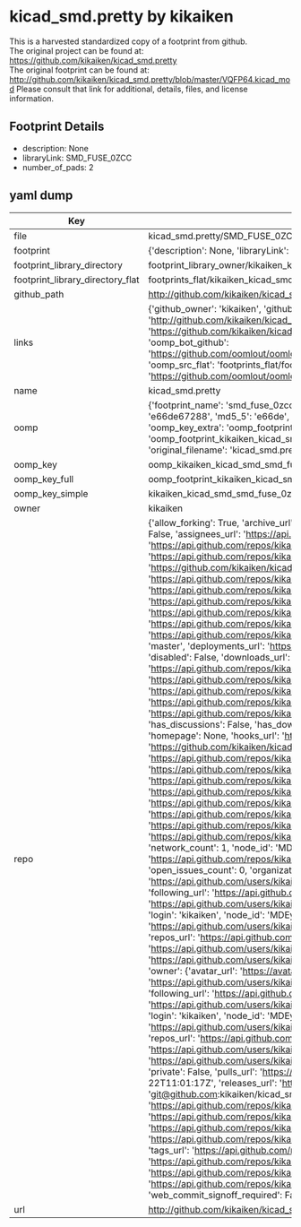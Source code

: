 # kicad_smd.pretty by kikaiken  
This is a harvested standardized copy of a footprint from github.  
The original project can be found at:  
https://github.com/kikaiken/kicad_smd.pretty  
The original footprint can be found at:
http://github.com/kikaiken/kicad_smd.pretty/blob/master/VQFP64.kicad_mod
Please consult that link for additional, details, files, and license information.  
## Footprint Details
* description: None  
* libraryLink: SMD_FUSE_0ZCC  
* number_of_pads: 2  
## yaml dump  
| Key | Value |  
| --- | --- |  
| file | kicad_smd.pretty/SMD_FUSE_0ZCC.kicad_mod |  
| footprint | {'description': None, 'libraryLink': 'SMD_FUSE_0ZCC', 'number_of_pads': 2} |  
| footprint_library_directory | footprint_library_owner/kikaiken_kicad_smd.pretty |  
| footprint_library_directory_flat | footprints_flat/kikaiken_kicad_smd_smd_fuse_0zcc/working |  
| github_path | http://github.com/kikaiken/kicad_smd.pretty/blob/master/SMD_FUSE_0ZCC.kicad_mod |  
| links | {'github_owner': 'kikaiken', 'github_repo_name': 'kicad_smd.pretty', 'github_src': 'http://github.com/kikaiken/kicad_smd.pretty/blob/master/VQFP64.kicad_mod', 'github_src_repo': 'https://github.com/kikaiken/kicad_smd.pretty', 'oomp_bot': 'footprints/kikaiken_kicad_smd_smd_fuse_0zcc/working', 'oomp_bot_github': 'https://github.com/oomlout/oomlout_oomp_footprint_bot/tree/main/footprints/kikaiken_kicad_smd_smd_fuse_0zcc/working', 'oomp_src_flat': 'footprints_flat/footprints_flat/kikaiken_kicad_smd_smd_fuse_0zcc/working', 'oomp_src_flat_github': 'https://github.com/oomlout/oomlout_oomp_footprint_src/tree/main/footprints_flat/kikaiken_kicad_smd_smd_fuse_0zcc/working'} |  
| name | kicad_smd.pretty |  
| oomp | {'footprint_name': 'smd_fuse_0zcc', 'library_name': 'kicad_smd', 'md5': 'e66de67288930c420536fdd4268e5813', 'md5_10': 'e66de67288', 'md5_5': 'e66de', 'md5_6': 'e66de6', 'oomp_key': 'oomp_kikaiken_kicad_smd_smd_fuse_0zcc', 'oomp_key_extra': 'oomp_footprint_kikaiken_kicad_smd_smd_fuse_0zcc', 'oomp_key_full': 'oomp_footprint_kikaiken_kicad_smd_smd_fuse_0zcc_e66de6', 'oomp_key_simple': 'kikaiken_kicad_smd_smd_fuse_0zcc', 'original_filename': 'kicad_smd.pretty/SMD_FUSE_0ZCC.kicad_mod', 'owner_name': 'kikaiken'} |  
| oomp_key | oomp_kikaiken_kicad_smd_smd_fuse_0zcc |  
| oomp_key_full | oomp_footprint_kikaiken_kicad_smd_smd_fuse_0zcc |  
| oomp_key_simple | kikaiken_kicad_smd_smd_fuse_0zcc |  
| owner | kikaiken |  
| repo | {'allow_forking': True, 'archive_url': 'https://api.github.com/repos/kikaiken/kicad_smd.pretty/{archive_format}{/ref}', 'archived': False, 'assignees_url': 'https://api.github.com/repos/kikaiken/kicad_smd.pretty/assignees{/user}', 'blobs_url': 'https://api.github.com/repos/kikaiken/kicad_smd.pretty/git/blobs{/sha}', 'branches_url': 'https://api.github.com/repos/kikaiken/kicad_smd.pretty/branches{/branch}', 'clone_url': 'https://github.com/kikaiken/kicad_smd.pretty.git', 'collaborators_url': 'https://api.github.com/repos/kikaiken/kicad_smd.pretty/collaborators{/collaborator}', 'comments_url': 'https://api.github.com/repos/kikaiken/kicad_smd.pretty/comments{/number}', 'commits_url': 'https://api.github.com/repos/kikaiken/kicad_smd.pretty/commits{/sha}', 'compare_url': 'https://api.github.com/repos/kikaiken/kicad_smd.pretty/compare/{base}...{head}', 'contents_url': 'https://api.github.com/repos/kikaiken/kicad_smd.pretty/contents/{+path}', 'contributors_url': 'https://api.github.com/repos/kikaiken/kicad_smd.pretty/contributors', 'created_at': '2016-02-15T13:37:24Z', 'default_branch': 'master', 'deployments_url': 'https://api.github.com/repos/kikaiken/kicad_smd.pretty/deployments', 'description': None, 'disabled': False, 'downloads_url': 'https://api.github.com/repos/kikaiken/kicad_smd.pretty/downloads', 'events_url': 'https://api.github.com/repos/kikaiken/kicad_smd.pretty/events', 'fork': False, 'forks': 1, 'forks_count': 1, 'forks_url': 'https://api.github.com/repos/kikaiken/kicad_smd.pretty/forks', 'full_name': 'kikaiken/kicad_smd.pretty', 'git_commits_url': 'https://api.github.com/repos/kikaiken/kicad_smd.pretty/git/commits{/sha}', 'git_refs_url': 'https://api.github.com/repos/kikaiken/kicad_smd.pretty/git/refs{/sha}', 'git_tags_url': 'https://api.github.com/repos/kikaiken/kicad_smd.pretty/git/tags{/sha}', 'git_url': 'git://github.com/kikaiken/kicad_smd.pretty.git', 'has_discussions': False, 'has_downloads': True, 'has_issues': True, 'has_pages': False, 'has_projects': True, 'has_wiki': True, 'homepage': None, 'hooks_url': 'https://api.github.com/repos/kikaiken/kicad_smd.pretty/hooks', 'html_url': 'https://github.com/kikaiken/kicad_smd.pretty', 'id': 51757877, 'is_template': False, 'issue_comment_url': 'https://api.github.com/repos/kikaiken/kicad_smd.pretty/issues/comments{/number}', 'issue_events_url': 'https://api.github.com/repos/kikaiken/kicad_smd.pretty/issues/events{/number}', 'issues_url': 'https://api.github.com/repos/kikaiken/kicad_smd.pretty/issues{/number}', 'keys_url': 'https://api.github.com/repos/kikaiken/kicad_smd.pretty/keys{/key_id}', 'labels_url': 'https://api.github.com/repos/kikaiken/kicad_smd.pretty/labels{/name}', 'language': None, 'languages_url': 'https://api.github.com/repos/kikaiken/kicad_smd.pretty/languages', 'license': None, 'merges_url': 'https://api.github.com/repos/kikaiken/kicad_smd.pretty/merges', 'milestones_url': 'https://api.github.com/repos/kikaiken/kicad_smd.pretty/milestones{/number}', 'mirror_url': None, 'name': 'kicad_smd.pretty', 'network_count': 1, 'node_id': 'MDEwOlJlcG9zaXRvcnk1MTc1Nzg3Nw==', 'notifications_url': 'https://api.github.com/repos/kikaiken/kicad_smd.pretty/notifications{?since,all,participating}', 'open_issues': 0, 'open_issues_count': 0, 'organization': {'avatar_url': 'https://avatars.githubusercontent.com/u/17247325?v=4', 'events_url': 'https://api.github.com/users/kikaiken/events{/privacy}', 'followers_url': 'https://api.github.com/users/kikaiken/followers', 'following_url': 'https://api.github.com/users/kikaiken/following{/other_user}', 'gists_url': 'https://api.github.com/users/kikaiken/gists{/gist_id}', 'gravatar_id': '', 'html_url': 'https://github.com/kikaiken', 'id': 17247325, 'login': 'kikaiken', 'node_id': 'MDEyOk9yZ2FuaXphdGlvbjE3MjQ3MzI1', 'organizations_url': 'https://api.github.com/users/kikaiken/orgs', 'received_events_url': 'https://api.github.com/users/kikaiken/received_events', 'repos_url': 'https://api.github.com/users/kikaiken/repos', 'site_admin': False, 'starred_url': 'https://api.github.com/users/kikaiken/starred{/owner}{/repo}', 'subscriptions_url': 'https://api.github.com/users/kikaiken/subscriptions', 'type': 'Organization', 'url': 'https://api.github.com/users/kikaiken'}, 'owner': {'avatar_url': 'https://avatars.githubusercontent.com/u/17247325?v=4', 'events_url': 'https://api.github.com/users/kikaiken/events{/privacy}', 'followers_url': 'https://api.github.com/users/kikaiken/followers', 'following_url': 'https://api.github.com/users/kikaiken/following{/other_user}', 'gists_url': 'https://api.github.com/users/kikaiken/gists{/gist_id}', 'gravatar_id': '', 'html_url': 'https://github.com/kikaiken', 'id': 17247325, 'login': 'kikaiken', 'node_id': 'MDEyOk9yZ2FuaXphdGlvbjE3MjQ3MzI1', 'organizations_url': 'https://api.github.com/users/kikaiken/orgs', 'received_events_url': 'https://api.github.com/users/kikaiken/received_events', 'repos_url': 'https://api.github.com/users/kikaiken/repos', 'site_admin': False, 'starred_url': 'https://api.github.com/users/kikaiken/starred{/owner}{/repo}', 'subscriptions_url': 'https://api.github.com/users/kikaiken/subscriptions', 'type': 'Organization', 'url': 'https://api.github.com/users/kikaiken'}, 'private': False, 'pulls_url': 'https://api.github.com/repos/kikaiken/kicad_smd.pretty/pulls{/number}', 'pushed_at': '2017-02-22T11:01:17Z', 'releases_url': 'https://api.github.com/repos/kikaiken/kicad_smd.pretty/releases{/id}', 'size': 11, 'ssh_url': 'git@github.com:kikaiken/kicad_smd.pretty.git', 'stargazers_count': 0, 'stargazers_url': 'https://api.github.com/repos/kikaiken/kicad_smd.pretty/stargazers', 'statuses_url': 'https://api.github.com/repos/kikaiken/kicad_smd.pretty/statuses/{sha}', 'subscribers_count': 2, 'subscribers_url': 'https://api.github.com/repos/kikaiken/kicad_smd.pretty/subscribers', 'subscription_url': 'https://api.github.com/repos/kikaiken/kicad_smd.pretty/subscription', 'svn_url': 'https://github.com/kikaiken/kicad_smd.pretty', 'tags_url': 'https://api.github.com/repos/kikaiken/kicad_smd.pretty/tags', 'teams_url': 'https://api.github.com/repos/kikaiken/kicad_smd.pretty/teams', 'temp_clone_token': None, 'topics': [], 'trees_url': 'https://api.github.com/repos/kikaiken/kicad_smd.pretty/git/trees{/sha}', 'updated_at': '2016-02-15T13:37:24Z', 'url': 'https://api.github.com/repos/kikaiken/kicad_smd.pretty', 'visibility': 'public', 'watchers': 0, 'watchers_count': 0, 'web_commit_signoff_required': False} |  
| url | http://github.com/kikaiken/kicad_smd.pretty |  

